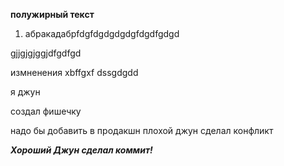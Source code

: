 **полужирный текст**


1. абракадабрfdgfdgdgdgdgfdgdfgdgd

gjjgjgjggjdfgdfgd

измненения
xbffgxf
dssgdgdd 

я джун

создал фишечку

надо бы добавить в продакшн
плохой джун сделал конфликт


__*Хороший Джун сделал коммит!*__